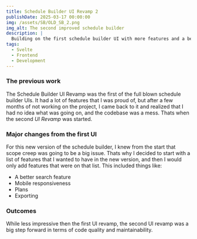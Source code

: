 ```yaml
---
title: Schedule Builder UI Revamp 2
publishDate: 2025-03-17 00:00:00
img: /assets/SB/OLD_SB_2.png
img_alt: The second improved schedule builder
description: |
  Building on the first schedule builder UI with more features and a better design
tags:
  - Svelte
  - Frontend
  - Development
---
```


### The previous work

The Schedule Builder UI Revamp was the first of the full blown schedule builder UIs.
It had a lot of features that I was proud of, but after a few months of not working on the project, I came back to it and realized that I had no idea what was going on, and the codebase was a mess.
Thats when the second _UI Revamp_ was started.

### Major changes from the first UI

For this new version of the schedule builder, I knew from the start that scope creep was going to be a big issue.
Thats why I decided to start with a list of features that I wanted to have in the new version, and then I would only add features that were on that list.
This included things like:

- A better search feature
- Mobile responsiveness
- Plans
- Exporting

### Outcomes

While less impressive then the first UI revamp, the second UI revamp was a big step forward in terms of code quality and maintainability.
